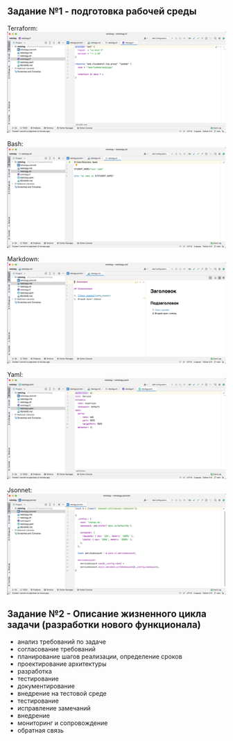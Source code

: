 ## Задание №1 - подготовка рабочей среды 
Terraform: ![Terraform](img/terraform.png)

Bash: ![Bash](img/bash.png)

Markdown: ![Markdown](img/markdown.png)

Yaml: ![Yaml](img/yaml.png)

Jsonnet: ![Jsonnet](img/jsonnet.png)

## Задание №2 - Описание жизненного цикла задачи (разработки нового функционала)
- анализ требований по задаче
- согласование требований
- планирование шагов реализации, определение сроков
- проектирование архитектуры
- разработка
- тестирование
- документирование
- внедрение на тестовой среде
- тестирование
- исправление замечаний
- внедрение
- мониторинг и сопровождение
- обратная связь
